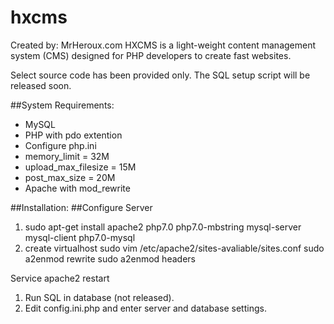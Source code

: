 # hxcms
Created by: MrHeroux.com
HXCMS is a light-weight content management system (CMS) designed for PHP developers to create fast websites.

Select source code has been provided only. The SQL setup script will be released soon.

##System Requirements:
* MySQL
* PHP with pdo extention
* Configure php.ini
 * memory_limit = 32M
 * upload_max_filesize = 15M
 * post_max_size = 20M
 * Apache with mod_rewrite

##Installation:
##Configure Server
 1. sudo apt-get install apache2 php7.0 php7.0-mbstring mysql-server mysql-client php7.0-mysql
 2. create virtualhost
  sudo vim /etc/apache2/sites-avaliable/sites.conf
  sudo a2enmod rewrite
sudo a2enmod headers

Service apache2 restart
 1. Run SQL in database (not released).
 2. Edit config.ini.php and enter server and database settings.
